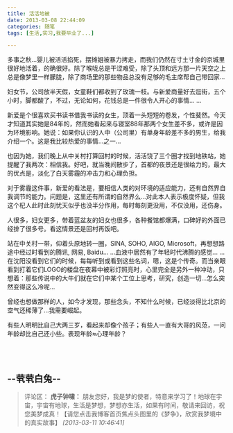 ```yaml
---
title: 活活地被
date: 2013-03-08 22:44:09
categories: 随笔
tags: [生活,实习,我要毕业了...]

---
```

多事之秋...婴儿被活活掐死，摆摊姐被暴力拷走，而我们仍然在寸土寸金的京城里很好地活着，的确很好。除了喉咙总是干涩难受，除了头顶和远方那一片天空之上总是像梦里一样朦胧，除了商场里的那些物品总没有足够的毛主席帮自己带回家...

妇女节，公司放半天假，女童鞋们都收到了玫瑰一枝。与新爱商量好去逛街，五个小时，脚都酸了，不过，无论如何，花钱总是一件很令人开心的事情... ...

新爱是个很喜欢买书读书借我书读的女生，顶着一头短短的卷发，个性斐然。今天才知道其实她是84年的，然而她看起来与寝室88年那两个女生差不多，或许是因为环境影响。她说：如果你认识的人中（公司里）有单身年龄差不多的男生，给我介绍一个。这是我比较热爱的事情...之一...

也因为她，我们晚上从中关村打算回村的时候，活活饶了三个圈才找到地铁站，她提醒了我两次：相信我。好吧，就当晚间散步了，首都的夜景还是很给力的，最大的优点是，淡化了白天雾霾的冲击力和心理负担。

对于雾霾这件事，新爱的看法是，要相信人类的对环境的适应能力，还有自然界自我调节的能力。问题是，这里还有所谓的自然界么...对此本人表示极度怀疑，但我这个杞人此时此刻忧天似乎也没半分作用，每时每刻更没用，不仅没用，还伤身。

人很多，妇女更多，带着蓝盆友的妇女也很多，各种餐馆都爆满，口碑好的外面已经排了很多号。看这情景还是回村再饭吧。

站在中关村一带，仰着头原地转一圈，SINA, SOHO, AIGO, Microsoft，再想想路途中经过时看到的腾讯, 网易, Baidu... ...血液中居然有了年轻时代沸腾的感觉... ...在沈阳没看到它们的时候，每每听到或看到这些名词，嗯，这是个传奇。而当亲眼看到打着它们LOGO的楼盘在夜幕中被彩灯照亮时，心里完全是另外一种冲动，只想着：那些传说中的大牛们就在它们中某个工位上思考，研究，创造一切...怎么突然变得这么冷呢...

曾经也想做那样的人，如今才发现，那些念头，不知什么时候，已经淡得比北京的空气还稀薄了...我需要崛起。

有些人明明比自己大两三岁，看起来却像个孩子；有些人一直有大哥的风范，一问年龄却比自己还小些。表现年龄≈心理年龄？

<br /><br />

--茕茕白兔--
---
>评论区：
>**虎子钟啸：** 朋友您好，我是梦的使者，特意来学习了！地球在宇宙，宇宙有地球，生活是梦想，梦想亦生活，如果有时间，敬请来回访，祝您美梦成真！【请您点击我博客首页焦点头图里的《梦争》，欣赏我梦境中的真实故事】  *[2013-03-11 10:46:41]*
>
